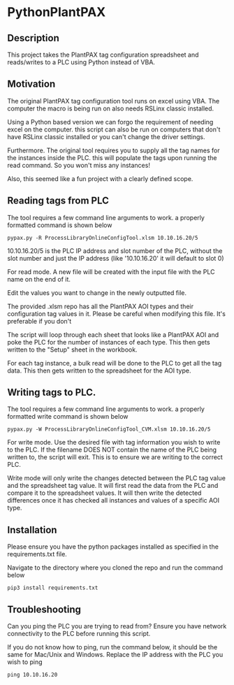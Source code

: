 # PythonPlantPAX



## Description

This project takes the PlantPAX tag configuration spreadsheet and reads/writes to a PLC using Python instead of VBA.

## Motivation

The original PlantPAX tag configuration tool runs on excel using VBA. The computer the macro is being run on also needs RSLinx classic installed.

Using a Python based version we can forgo the requirement of needing excel on the computer. this script can also be run on computers that don't have RSLinx classic installed or you can't change the driver settings.

Furthermore. The original tool requires you to supply all the tag names for the instances inside the PLC. this will populate the tags upon running the read command. So you won't miss any instances!

Also, this seemed like a fun project with a clearly defined scope.

## Reading tags from PLC

The tool requires a few command line arguments to work. a properly formatted command is shown below

```
pypax.py -R ProcessLibraryOnlineConfigTool.xlsm 10.10.16.20/5

```

10.10.16.20/5 is the PLC IP address and slot number of the PLC, without the slot number and just the IP address (like '10.10.16.20' it will default to slot 0)

For read mode. A new file will be created with the input file with the PLC name on the end of it.

Edit the values you want to change in the newly outputted file.

The provided .xlsm repo has all the PlantPAX AOI types and their configuration tag values in it. Please be careful when modifying this file. It's preferable if you don't

The script will loop through each sheet that looks like a PlantPAX AOI and poke the PLC for the number of instances of each type. This then gets written to the "Setup" sheet in the workbook.

For each tag instance, a bulk read will be done to the PLC to get all the tag data. This then gets written to the spreadsheet for the AOI type.

## Writing tags to PLC.

The tool requires a few command line arguments to work. a properly formatted write command is shown below

```
pypax.py -W ProcessLibraryOnlineConfigTool_CVM.xlsm 10.10.16.20/5

```

For write mode. Use the desired file with tag information you wish to write to the PLC. If the filename DOES NOT contain the name of the PLC being written to, the script will exit. This is to ensure we are writing to the correct PLC.

Write mode will only write the changes detected between the PLC tag value and the spreadsheet tag value. It will first read the data from the PLC and compare it to the spreadsheet values. It will then write the detected differences once it has checked all instances and values of a specific AOI type.

## Installation

Please ensure you have the python packages installed as specified in the requirements.txt file.

Navigate to the directory where you cloned the repo and run the command below

```
pip3 install requirements.txt

```

## Troubleshooting

Can you ping the PLC you are trying to read from? Ensure you have network connectivity to the PLC before running this script.

If you do not know how to ping, run the command below, it should be the same for Mac/Unix and Windows. Replace the IP address with the PLC you wish to ping

```
ping 10.10.16.20

```

